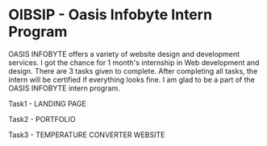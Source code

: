 # OIBSIP - Oasis Infobyte Intern Program

OASIS INFOBYTE offers a variety of website design and development services. I got the chance for 1 month's internship in Web development and design. There are 3 tasks given to complete. After completing all tasks, the intern will be certified if everything looks fine. I am glad to be a part of the OASIS INFOBYTE intern program.

Task1 - LANDING PAGE

Task2 - PORTFOLIO

Task3 - TEMPERATURE CONVERTER WEBSITE
